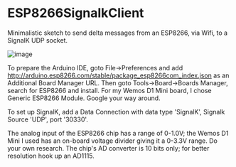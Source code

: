 # ESP8266SignalkClient
Minimalistic sketch to send delta messages from an ESP8266, via Wifi, to a SignalK UDP socket. 

![image](https://github.com/marcobergman/ESP8266SignalkClient/assets/17980560/0003051d-cd51-4d8d-bb3b-ff6d800f7304)

To prepare the Arduino IDE, goto File->Preferences and add http://arduino.esp8266.com/stable/package_esp8266com_index.json as an Additional Board Manager URL. Then goto Tools->Board->Boards Manager, search for ESP8266 and install. For my Wemos D1 Mini board, I chose Generic ESP8266 Module. Google your way around. 

To set up SignalK, add a Data Connection with data type 'SignalK', Signalk Source 'UDP', port '30330'. 

The analog input of the ESP8266 chip has a range of 0-1.0V; the Wemos D1 Mini I used has an on-board voltage divider giving it a 0-3.3V range. Do your own research. The chip's AD converter is 10 bits only; for better resolution hook up an AD1115.
